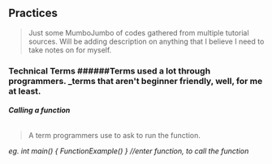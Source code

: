## Practices
> Just some MumboJumbo of codes gathered from multiple tutorial sources. Will be adding description on anything that I believe I need to take notes on for myself.

### Technical Terms ######Terms used a lot through programmers. _terms that aren't beginner friendly, well, for me at least.
###### **Calling a function**
> A term programmers use to ask to run the function.

_eg. int main() { FunctionExample() } //enter function, to call the function_
